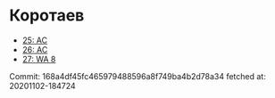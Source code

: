 # Коротаев
- [25: AC](25.md)
- [26: AC](26.md)
- [27: WA 8](27.md)

Commit: 168a4df45fc465979488596a8f749ba4b2d78a34
 fetched at: 20201102-184724
